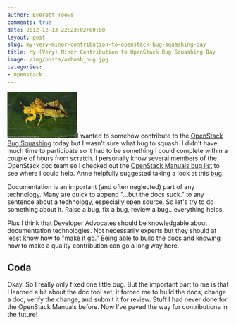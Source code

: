 ```yaml
---
author: Everett Toews
comments: true
date: 2012-12-13 22:23:02+00:00
layout: post
slug: my-very-minor-contribution-to-openstack-bug-squashing-day
title: My (Very) Minor Contribution to OpenStack Bug Squashing Day
image: /img/posts/ambush_bug.jpg
categories:
- openstack
---
```


<img class="img-right" src="/img/posts/ambush_bug.jpg"/>I wanted to somehow contribute to the [OpenStack Bug Squashing](http://wiki.openstack.org/BugDays/20121213BugSquashing) today but I wasn't sure what bug to squash. I didn't have much time to participate so it had to be something I could complete within a couple of hours from scratch. I personally know several members of the OpenStack doc team so I checked out the [OpenStack Manuals bug list](https://bugs.launchpad.net/openstack-manuals) to see where I could help. Anne helpfully suggested taking a look at this [bug](https://bugs.launchpad.net/openstack-manuals/+bug/1057059).

<!--more-->

Documentation is an important (and often neglected) part of any technology. Many are quick to append "...but the docs suck." to any sentence about a technology, especially open source. So let's try to do something about it. Raise a bug, fix a bug, review a bug...everything helps.

Plus I think that Developer Advocates should be knowledgable about documentation technologies. Not necessarily experts but they should at least know how to "make it go." Being able to build the docs and knowing how to make a quality contribution can go a long way here.

## Coda

Okay. So I really only fixed one little bug. But the important part to me is that I learned a bit about the doc tool set, it forced me to build the docs, change a doc, verify the change, and submit it for review. Stuff I had never done for the OpenStack Manuals before. Now I've paved the way for contributions in the future!
